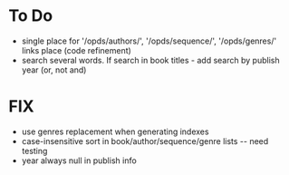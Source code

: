 # To Do

- single place for '/opds/authors/', '/opds/sequence/', '/opds/genres/' links place (code refinement)
- search several words. If search in book titles - add search by publish year (or, not and)

# FIX

- use genres replacement when generating indexes
- case-insensitive sort in book/author/sequence/genre lists -- need testing
- year always null in publish info

